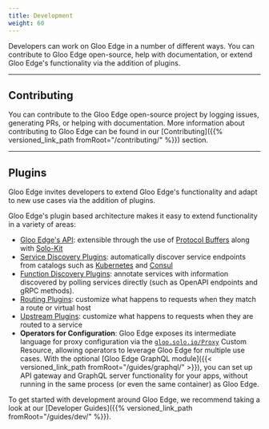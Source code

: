 ```yaml
---
title: Development
weight: 60
---
```


Developers can work on Gloo Edge in a number of different ways. You can contribute to Gloo Edge open-source, help with documentation, or extend Gloo Edge's functionality via the addition of plugins.

---

## Contributing

You can contribute to the Gloo Edge open-source project by logging issues, generating PRs, or helping with documentation. More information about contributing to Gloo Edge can be found in our [Contributing]({{% versioned_link_path fromRoot="/contributing/" %}}) section.

---

## Plugins

Gloo Edge invites developers to extend Gloo Edge's functionality and adapt to new use cases via the addition of plugins. 

Gloo Edge's plugin based architecture makes it easy to extend functionality in a variety of areas:

- [Gloo Edge's API](https://github.com/solo-io/gloo/tree/main/projects/gloo/api/v1): extensible through the use of [Protocol Buffers](https://developers.google.com/protocol-buffers/) along with [Solo-Kit](https://github.com/solo-io/solo-kit)
- [Service Discovery Plugins](https://github.com/solo-io/gloo/blob/main/projects/gloo/pkg/discovery/discovery.go#L21): automatically discover service endpoints from catalogs such as [Kubernetes](https://github.com/solo-io/gloo/tree/main/projects/gloo/pkg/plugins/kubernetes) and [Consul](https://github.com/solo-io/gloo/tree/main/projects/gloo/pkg/plugins/consul)
- [Function Discovery Plugins](https://github.com/solo-io/gloo/blob/main/projects/discovery/pkg/fds/interface.go#L31): annotate services with information discovered by polling services directly (such as OpenAPI endpoints and gRPC methods).
- [Routing Plugins](https://github.com/solo-io/gloo/blob/main/projects/gloo/pkg/plugins/plugin_interface.go#L53): customize what happens to requests when they match a route or virtual host
- [Upstream Plugins](https://github.com/solo-io/gloo/tree/main/projects/gloo/pkg/plugins): customize what happens to requests when they are routed to a service
- **Operators for Configuration**: Gloo Edge exposes its intermediate language for proxy configuration via the [`gloo.solo.io/Proxy`](https://gloo.solo.io/api/github.com/solo-io/gloo/projects/gloo/api/v1/proxy.proto.sk/#proxy) Custom Resource, allowing operators to leverage Gloo Edge for multiple use cases. With the optional [Gloo Edge GraphQL module]({{< versioned_link_path fromRoot="/guides/graphql/" >}}), you can set up API gateway and GraphQL server functionality for your apps, without running in the same process (or even the same container) as Gloo Edge.

To get started with development around Gloo Edge, we recommend taking a look at our [Developer Guides]({{% versioned_link_path fromRoot="/guides/dev/" %}}).

